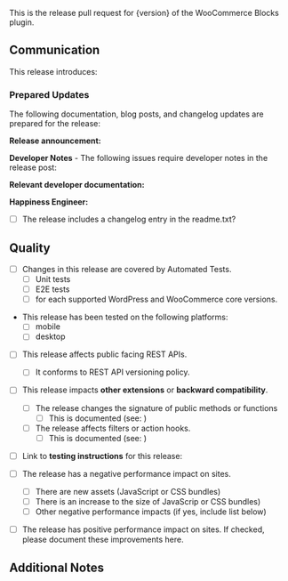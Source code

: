 This is the release pull request for {version} of the WooCommerce Blocks plugin.

## Communication

<!--
  This section is for any notes related to communicating the release.
  Please include any extra details with each item as needed.
-->

This release introduces:

<!--
In this section document an overview/summary of what this release includes. You can refer to
the changelog for more information
-->

### Prepared Updates

The following documentation, blog posts, and changelog updates are prepared for the release:

<!--
In this section you are highlighting all the public facing documentation that is related to the
release. Feel free to remove anything that doesn't apply for this release.
-->

**Release announcement:** <!-- Link to release announcement post on developer.woocommerce.com (published after release) -->

**Developer Notes** - The following issues require developer notes in the release post:

<!--
Issues or pulls needing a developer note are labelled with `status: needs-dev-note`. Review
those and list here as checklist items. You can have different engineers write the notes
(usually the engineer that did the changes) if needed, but they should be summarized and included in the release post.
-->


**Relevant developer documentation:** <!-- Link(s) to any developer documentation related to the release -->

**Happiness Engineer:** <!-- Link to any special instructions or helpful notes for HE related to this release -->

* [ ] The release includes a changelog entry in the readme.txt?


## Quality

<!--
  This section is for any notes related to quality around the release.
  Please include any extra details with each item as needed. This can include notes about
  Why something isn't checked or expanding info on your response to an item.
-->

* [ ] Changes in this release are covered by Automated Tests.
     <!--
      This section is for confirming that the release changeset is covered by automated tests. If not,
      please leave some details on why not and any relevant information indicating confidence without
      those tests.
      -->
     * [ ] Unit tests
     * [ ] E2E tests
     * [ ] for each supported WordPress and WooCommerce core versions.

* This release has been tested on the following platforms:
     * [ ] mobile
     * [ ] desktop

* [ ] This release affects public facing REST APIs.
    * [ ] It conforms to REST API versioning policy.

* [ ] This release impacts **other extensions** or **backward compatibility**.
    * [ ] The release changes the signature of public methods or functions
        * [ ] This is documented (see: <!-- Enter a link to the documentation here -->)
    * [ ] The release affects filters or action hooks.
        * [ ] This is documented (see: <!-- Enter a link to the documentation here -->)

* [ ] Link to **testing instructions** for this release: <!-- Enter a link to the testing instructions here, ideally in /docs/testing/releases -->

* [ ] The release has a negative performance impact on sites.
    * [ ] There are new assets (JavaScript or CSS bundles)
    * [ ] There is an increase to the size of JavaScrip or CSS bundles) <!-- please include rationale for this increase -->
    * [ ] Other negative performance impacts (if yes, include list below)

* [ ] The release has positive performance impact on sites. If checked, please document these improvements here.

## Additional Notes

<!--
  This section is for additional notes related to the release.
-->
